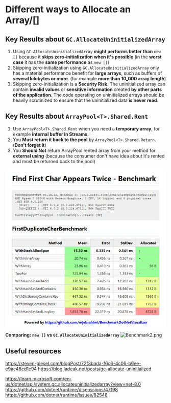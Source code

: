 # Different ways to Allocate an Array/[]

## Key Results about `GC.AllocateUninitializedArray`

1. Using `GC.AllocateUninitializedArray` **might performs better than** `new []` because it **skips zero-initialization when it's possible** (in the **worst case** it has the **same performance** as `new []`)
2. Skipping zero-initialization using `GC.AllocateUninitializedArray` only has a material performance benefit for **large arrays**, such as buffers of **several kilobytes or more**. (for example **more than 10_000 array length**)
3. Skipping zero-initialization is a **Security Risk**. The uninitialized array can contain **invalid values** or **sensitive information** created **by other parts of the application**. The code operating on uninitialized arrays should be heavily scrutinized to ensure that the uninitialized data **is never read**.

## Key Results about `ArrayPool<T>.Shared.Rent`

1. Use `ArrayPool<T>.Shared.Rent` when you need a **temporary array**, for example **internal buffer in Streams**.
2. You **Must return it back to the pool** by `ArrayPool<T>.Shared.Return`. (**Don't forget it**)
3. You **Should Not** return ArrayPool rented array from your method for **external using** (because the consumer don't have idea about it's rented and must be returned back to the pool)

![Benchmark](Benchmark.png)

**Comparing: `new []` vs `GC.AllocateUninitializedArray`**
![Benchmark2.png](Benchmark2.png)

## Useful resources

https://steven-giesel.com/blogPost/72f3bada-f6c6-4c06-b6ee-e9ac48cd1c94
https://blog.ladeak.net/posts/gc-allocate-uninitialized

https://learn.microsoft.com/en-us/dotnet/api/system.gc.allocateuninitializedarray?view=net-8.0
https://github.com/dotnet/runtime/discussions/47198
https://github.com/dotnet/runtime/issues/82548
